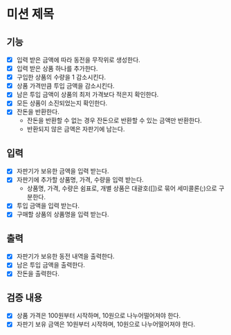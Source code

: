 # 미션 제목

## 기능
- [x] 입력 받은 금액에 따라 동전을 무작위로 생성한다.
- [x] 입력 받은 상품 하나를 추가한다.
- [x] 구입한 상품의 수량을 1 감소시킨다.
- [x] 상품 가격만큼 투입 금액을 감소시킨다.
- [x] 남은 투입 금액이 상품의 최저 가격보다 적은지 확인한다.
- [x] 모든 상품이 소진되었는지 확인한다.
- [x] 잔돈을 반환한다.
  - 잔돈을 반환할 수 없는 경우 잔돈으로 반환할 수 있는 금액만 반환한다.
  - 반환되지 않은 금액은 자판기에 남는다.

## 입력
- [x] 자판기가 보유한 금액을 입력 받는다.
- [x] 자판기에 추가할 상품명, 가격, 수량을 입력 받는다. 
  - 상품명, 가격, 수량은 쉼표로, 개별 상품은 대괄호([])로 묶어 세미콜론(;)으로 구분한다.
- [x] 투입 금액을 입력 받는다.
- [x] 구매할 상품의 상품명을 입력 받는다.

## 출력
- [x] 자판기가 보유한 동전 내역을 출력한다.
- [x] 남은 투입 금액을 출력한다.
- [x] 잔돈을 출력한다.

## 검증 내용
- [x] 상품 가격은 100원부터 시작하며, 10원으로 나누어떨어져야 한다.
- [x] 자판기 보유 금액은 10원부터 시작하며, 10원으로 나누어떨어져야 한다.